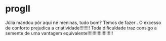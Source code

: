 # progII
Júlia mandou pôr aqui né meninas, tudo bom?
Temos de fazer .
O excesso de conforto prejudica a criatividade!!!!!!!!
Toda dificuldade traz consigo a semente de uma vantagem equivalente!!!!!!!!!!!!!!!!!!!!
